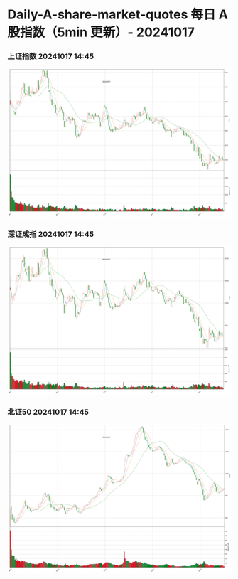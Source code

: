 
# Daily-A-share-market-quotes 每日 A 股指数（5min 更新）- 20241017

### 上证指数 20241017 14:45
![](./fig/2024/10/20241017-sh000001.png)

### 深证成指 20241017 14:45
![](./fig/2024/10/20241017-sz399001.png)

### 北证50 20241017 14:45
![](./fig/2024/10/20241017-bj899050.png)
